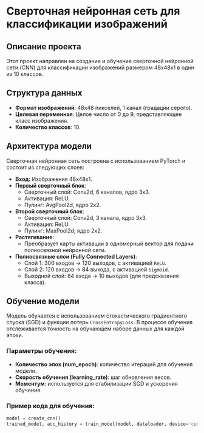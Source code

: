 # Сверточная нейронная сеть для классификации изображений

## Описание проекта

Этот проект направлен на создание и обучение сверточной нейронной сети (CNN) для классификации изображений размером 48x48x1 в один из 10 классов.


## Структура данных

- **Формат изображений**: 48x48 пикселей, 1 канал (градации серого).
- **Целевая переменная**: Целое число от 0 до 9, представляющее класс изображения.
- **Количество классов**: 10.

## Архитектура модели

Сверточная нейронная сеть построена с использованием PyTorch и состоит из следующих слоев:

- **Вход:** Изображения 48x48x1.
- **Первый сверточный блок**:
  - Сверточный слой: Conv2d, 6 каналов, ядро 3x3.
  - Активация: ReLU.
  - Пулинг: AvgPool2d, ядро 2x2.
- **Второй сверточный блок**:
  - Сверточный слой: Conv2d, 3 канала, ядро 3x3.
  - Активация: ReLU.
  - Пулинг: MaxPool2d, ядро 2x2.
- **Растягивание**:
  - Преобразует карты активации в одномерный вектор для подачи полносвязной нейронной сети.
- **Полносвязные слои (Fully Connected Layers)**:
  - Слой 1: 300 входов → 120 выходов, с активацией `ReLU`.
  - Слой 2: 120 входов → 84 выхода, с активацией `Sigmoid`.
  - Выходной слой: 84 входа → 10 выходов (для предсказания класса).

## Обучение модели

Модель обучается с использованием стохастического градиентного спуска (SGD) и функции потерь `CrossEntropyLoss`. В процессе обучения отслеживается точность на обучающем наборе данных для каждой эпохи.

### Параметры обучения:

- **Количество эпох (num_epoch)**: количество итераций для обучения модели.
- **Скорость обучения (learning_rate)**: шаг обновления весов.
- **Моментум**: используется для стабилизации SGD и ускорения обучения.

### Пример кода для обучения:

```python
model = create_cnn()
trained_model, acc_history = train_model(model, dataloader, device='cuda', num_epoch=20, learning_rate=0.01)
